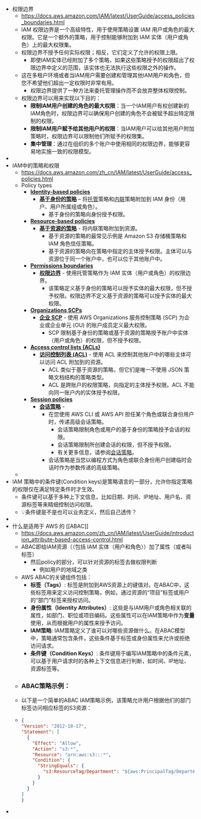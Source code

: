 - 权限边界
	- https://docs.aws.amazon.com/IAM/latest/UserGuide/access_policies_boundaries.html
	- IAM 权限边界是一个高级特性，用于使用策略设置 IAM 用户或角色的最大权限。它是一个额外的策略，用于控制能够附加到 IAM 实体（用户或角色）上的最大权限集。
	- 权限边界不授予任何实际权限；相反，它们定义了允许的权限上限。
		- 即使IAM实体已经附加了多个策略，如果这些策略授予的权限超出了权限边界中定义的范围，该实体也无法执行这些权限之外的操作。
	- 这在多租户环境或者当IAM用户需要创建和管理其他IAM用户和角色，但您不希望他们超出一定权限时非常有用。
		- 权限边界提供了一种方法来委托管理操作而不会放弃整体权限控制。
	- 权限边界可以用来实现以下目的：
		- **限制IAM用户创建的角色的最大权限**：当一个IAM用户有权创建新的IAM角色时，权限边界可以确保用户创建的角色不会被赋予超出特定限制的权限。
		- **限制IAM用户赋予给其他用户的权限**：当IAM用户可以给其他用户附加策略时，权限边界可以限制他们所赋予的权限集。
		- **集中管理**：通过在组织的多个账户中使用相同的权限边界，能够更容易地实施一致的权限模型。
-
- IAM中的策略和权限
	- https://docs.aws.amazon.com/zh_cn/IAM/latest/UserGuide/access_policies.html
	- Policy types
		- **[Identity-based policies](https://docs.aws.amazon.com/IAM/latest/UserGuide/access_policies.html#policies_id-based)**
			- **[基于身份的策略](https://docs.aws.amazon.com/zh_cn/IAM/latest/UserGuide/access_policies.html#policies_id-based)** – 将[托管](https://docs.aws.amazon.com/zh_cn/IAM/latest/UserGuide/access_policies.html#managedpolicy)策略和[内联](https://docs.aws.amazon.com/zh_cn/IAM/latest/UserGuide/access_policies.html#inline)策略附加到 IAM 身份（用户、用户所属组或角色）。
				- 基于身份的策略向身份授予权限。
		- **[Resource-based policies](https://docs.aws.amazon.com/IAM/latest/UserGuide/access_policies.html#policies_resource-based)**
			- **[基于资源的策略](https://docs.aws.amazon.com/zh_cn/IAM/latest/UserGuide/access_policies.html#policies_resource-based)** - 将内联策略附加到资源。
				- 基于资源的策略的最常见示例是 Amazon S3 存储桶策略和 IAM 角色信任策略。
				- 基于资源的策略向在策略中指定的主体授予权限。主体可以与资源位于同一个账户中，也可以位于其他账户中。
		- **[Permissions boundaries](https://docs.aws.amazon.com/IAM/latest/UserGuide/access_policies.html#policies_bound)**
			- **[权限边界](https://docs.aws.amazon.com/zh_cn/IAM/latest/UserGuide/access_policies.html#policies_bound)** - 使用托管策略作为 IAM 实体（用户或角色）的权限边界。
				- 该策略定义基于身份的策略可以授予实体的最大权限，但不授予权限。权限边界不定义基于资源的策略可以授予实体的最大权限。
		- **[Organizations SCPs](https://docs.aws.amazon.com/IAM/latest/UserGuide/access_policies.html#policies_scp)**
			- **[企业 SCP](https://docs.aws.amazon.com/zh_cn/IAM/latest/UserGuide/access_policies.html#policies_scp)** - 使用 AWS Organizations 服务控制策略 (SCP) 为企业或企业单元 (OU) 的账户成员定义最大权限。
				- SCP 限制基于身份的策略或基于资源的策略授予账户中实体（用户或角色）的权限，但不授予权限。
		- **[Access control lists (ACLs)](https://docs.aws.amazon.com/IAM/latest/UserGuide/access_policies.html#policies_acl)**
			- **[访问控制列表 (ACL)](https://docs.aws.amazon.com/zh_cn/IAM/latest/UserGuide/access_policies.html#policies_acl)** - 使用 ACL 来控制其他账户中的哪些主体可以访问 ACL 附加到的资源。
				- ACL 类似于基于资源的策略，但它们是唯一不使用 JSON 策略文档结构的策略类型。
				- ACL 是跨账户的权限策略，向指定的主体授予权限。ACL 不能向同一账户内的实体授予权限。
		- **[Session policies](https://docs.aws.amazon.com/IAM/latest/UserGuide/access_policies.html#policies_session)**
			- **[会话策略](https://docs.aws.amazon.com/zh_cn/IAM/latest/UserGuide/access_policies.html#policies_session)** -
				- 在您使用 AWS CLI 或 AWS API 担任某个角色或联合身份用户时，传递高级会话策略。
					- 会话策略限制角色或用户的基于身份的策略授予会话的权限。
					- 会话策略限制所创建会话的权限，但不授予权限。
					- 有关更多信息，请参阅[会话策略](https://docs.aws.amazon.com/IAM/latest/UserGuide/access_policies.html#policies_session)。
				- 会话策略是当您以编程方式为角色或联合身份用户创建临时会话时作为参数传递的高级策略。
	-
- IAM 策略中的条件键(Condition keys)是策略语言的一部分，允许你指定策略的权限仅在满足特定条件时才生效。
	- 条件键可以基于多种上下文信息，比如日期、时间、IP地址、用户名、资源标签等来精细控制访问权限。
	- 💡条件键是不是也可以业务定义，然后自己透传？
-
- 什么是适用于 AWS 的 [[ABAC]]
	- https://docs.aws.amazon.com/zh_cn/IAM/latest/UserGuide/introduction_attribute-based-access-control.html
	- ABAC即给IAM资源（（包括 IAM 实体（用户和角色））加了属性（或者叫标签）
		- 然后policy的部分，可以针对资源的标签去做权限判断
			- 例如用户的地域之类
	- AWS ABAC的关键组件包括：
		- **标签（Tags）**: 标签是附加到AWS资源上的键值对。在ABAC中，这些标签用来定义访问控制策略，例如，通过资源的“项目”标签或用户的“部门”标签来授权访问。
		- **身份属性（Identity Attributes）**: 这些是与IAM用户或角色相关联的属性，如部门、职位或项目编码。这些属性可以在IAM策略中作为**变量**使用，从而根据用户的属性来授予访问。
		- **IAM策略**: IAM策略定义了谁可以对哪些资源做什么。在ABAC模型中，策略通常包含条件，这些条件基于标签或身份属性来允许或拒绝访问请求。
		- **条件键（Condition Keys）**: 条件键用于编写IAM策略中的条件元素，可以基于用户请求时的各种上下文信息进行判断，如时间、IP地址、资源标签等。
	- ### ABAC策略示例：
	- 以下是一个简单的ABAC IAM策略示例，该策略允许用户根据他们的部门标签访问相应标签的S3资源：
	- ```json
	  {
	  "Version": "2012-10-17",
	  "Statement": [
	    {
	      "Effect": "Allow",
	      "Action": "s3:*",
	      "Resource": "arn:aws:s3:::*",
	      "Condition": {
	        "StringEquals": {
	          "s3:ResourceTag/Department": "${aws:PrincipalTag/Department}"
	        }
	      }
	    }
	  ]
	  }
	  ```
-
